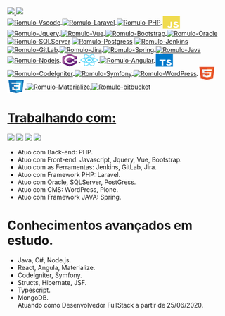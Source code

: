 <div>
  <a href="https://github.com/Romuloti">
  <img height="180em" src="https://github-readme-stats.vercel.app/api?username=Romuloti&show_icons=true&theme=dark&include_all_commits=true&count_private=true"/>
  <img height="180em" src="https://github-readme-stats.vercel.app/api/top-langs/?username=Romuloti&layout=compact&langs_count=16&theme=dark"/>
</div>
  <div style="display: inline_block">
  <img align="center" alt="Romulo-Vscode" height="40" width="45" src="https://cdn.jsdelivr.net/gh/devicons/devicon/icons/vscode/vscode-original.svg" />
  <img align="center" alt="Romulo-Laravel" height="40" width="45" src="https://cdn.jsdelivr.net/gh/devicons/devicon/icons/laravel/laravel-plain.svg" />
  <img align="center" alt="Romulo-PHP" height="40" width="45" src="https://cdn.jsdelivr.net/gh/devicons/devicon/icons/php/php-original.svg" />
  <img align="center" alt="Romulo-Js" height="30" width="40" src="https://raw.githubusercontent.com/devicons/devicon/master/icons/javascript/javascript-plain.svg">
  <img align="center" alt="Romulo-Jquery" height="30" width="40" src="https://cdn.jsdelivr.net/gh/devicons/devicon/icons/jquery/jquery-original.svg" />
  <img align="center" alt="Romulo-Vue" height="30" width="40" src="https://cdn.jsdelivr.net/gh/devicons/devicon/icons/vuejs/vuejs-original.svg" />
  <img align="center" alt="Romulo-Bootstrap" height="30" width="40" src="https://cdn.jsdelivr.net/gh/devicons/devicon/icons/bootstrap/bootstrap-original.svg" />
  <img align="center" alt="Romulo-Oracle" height="30" width="40" src="https://cdn.jsdelivr.net/gh/devicons/devicon/icons/oracle/oracle-original.svg" />
  <img align="center" alt="Romulo-SQLServer" height="30" width="40" src="https://cdn.jsdelivr.net/gh/devicons/devicon/icons/microsoftsqlserver/microsoftsqlserver-plain.svg" />
  <img align="center" alt="Romulo-Postgress" height="30" width="40" src="https://cdn.jsdelivr.net/gh/devicons/devicon/icons/postgresql/postgresql-original.svg" />
  <img align="center" alt="Romulo-Jenkins" height="30" width="40" src="https://cdn.jsdelivr.net/gh/devicons/devicon/icons/jenkins/jenkins-line.svg" />
  <img align="center" alt="Romulo-GitLab" height="30" width="40" src="https://cdn.jsdelivr.net/gh/devicons/devicon/icons/gitlab/gitlab-original.svg" />
  <img align="center" alt="Romulo-Jira" height="30" width="40" src="https://cdn.jsdelivr.net/gh/devicons/devicon/icons/jira/jira-original.svg" />
  <img align="center" alt="Romulo-Spring" height="30" width="40" src="https://cdn.jsdelivr.net/gh/devicons/devicon/icons/spring/spring-original.svg" />
  <img align="center" alt="Romulo-Java" height="30" width="40" src="https://cdn.jsdelivr.net/gh/devicons/devicon/icons/java/java-original.svg" />
  <img align="center" alt="Romulo-Nodejs" height="30" width="40" src="https://cdn.jsdelivr.net/gh/devicons/devicon/icons/nodejs/nodejs-original.svg" />
  <img align="center" alt="Romulo-Csharp" height="30" width="40" src="https://raw.githubusercontent.com/devicons/devicon/master/icons/csharp/csharp-original.svg">
  <img align="center" alt="Romulo-React" height="30" width="40" src="https://raw.githubusercontent.com/devicons/devicon/master/icons/react/react-original.svg">
  <img align="center" alt="Romulo-Angular" height="30" width="40" src="https://cdn.jsdelivr.net/gh/devicons/devicon/icons/angularjs/angularjs-original.svg" /> 
  <img align="center" alt="Romulo-Ts" height="30" width="40" src="https://raw.githubusercontent.com/devicons/devicon/master/icons/typescript/typescript-plain.svg">
  <img align="center" alt="Romulo-CodeIgniter" height="30" width="40" src="https://cdn.jsdelivr.net/gh/devicons/devicon/icons/codeigniter/codeigniter-plain.svg" />
  <img align="center" alt="Romulo-Symfony" height="30" width="40" src="https://cdn.jsdelivr.net/gh/devicons/devicon/icons/symfony/symfony-original.svg" />
  <img align="center" alt="Romulo-WordPress" height="30" width="40" src="https://cdn.jsdelivr.net/gh/devicons/devicon/icons/wordpress/wordpress-original.svg" />
  <img align="center" alt="Romulo-HTML" height="30" width="40" src="https://raw.githubusercontent.com/devicons/devicon/master/icons/html5/html5-original.svg">
  <img align="center" alt="Romulo-CSS" height="30" width="40" src="https://raw.githubusercontent.com/devicons/devicon/master/icons/css3/css3-original.svg">
  <img align="center" alt="Romulo-Materialize" height="30" width="40" src="https://cdn.jsdelivr.net/gh/devicons/devicon/icons/materialui/materialui-original.svg" />
  <img align="center" alt="Romulo-bitbucket" height="30" width="40" src="https://cdn.jsdelivr.net/gh/devicons/devicon/icons/bitbucket/bitbucket-original.svg" />
  <!--   https://devicon.dev/ -->
    
  <!--  <img align="right" alt="Romulo-gif" src="https://cdn.discordapp.com/attachments/795358919417397249//hi.gif"> -->       
</div>
  
  # Trabalhando com:  
  <div>
  <a href="https://www.youtube.com/channel/UCscX7geb0m-0GaNmD7EPScw" target="_blank"><img src="https://img.shields.io/badge/YouTube-FF0000?style=for-the-badge&logo=youtube&logoColor=white" target="_blank"></a> 
 <a href="https://support.discord.com/hc/pt-br/profiles/1521392681741" target="_blank"><img src="https://img.shields.io/badge/Discord-7289DA?style=for-the-badge&logo=discord&logoColor=white" target="_blank"></a> 
  <a href="https://www.linkedin.com/in/romulo-oliveira-azevedo-98419b54/" target="_blank"><img src="https://img.shields.io/badge/-LinkedIn-%230077B5?style=for-the-badge&logo=linkedin&logoColor=white" target="_blank"></a>   
  <a href="https://bitbucket.org/RomuloDevSecOps/workspace/repositories" target="_blank"><img src="https://img.shields.io/badge/Bitbucket-330F63?style=for-the-badge&logo=bitbucket&logoColor=white" target="_blank"></a> 
<!--   <a href = "mailto:romulo_azevedobr@yahoo.com.br"><img src="https://img.shields.io/badge/Gmail-D14836?style=for-the-badge&logo=gmail&logoColor=white" target="_blank"></a>
  <a href = "mailto:romulos.maximus.decimus@outlook.com.br"><img src="https://img.shields.io/badge/Gmail-D14836?style=for-the-badge&logo=gmail&logoColor=white" target="_blank"></a>
  <a href = "mailto:romulodevsecopsti@outlook.com.br"><img src="https://img.shields.io/badge/Gmail-D14836?style=for-the-badge&logo=gmail&logoColor=white" target="_blank"></a>    -->
</div>
  
- Atuo com Back-end: PHP.                                             
- Atuo com Front-end: Javascript, Jquery, Vue, Bootstrap.
- Atuo com as Ferramentas: Jenkins, GitLab, Jira.          
- Atuo com Framework PHP: Laravel. 
- Atuo com Oracle, SQLServer, PostGress.  
- Atuo com CMS: WordPress, Plone.                                
- Atuo com Framework JAVA: Spring.  
# Conhecimentos avançados em estudo.
- Java, C#, Node.js.
- React, Angula, Materialize.
- CodeIgniter, Symfony.
- Structs, Hibernate, JSF.
- Typescript.
- MongoDB.  
  Atuando como Desenvolvedor FullStack a partir de 25/06/2020.
